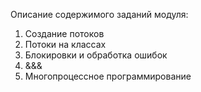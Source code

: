 Описание содержимого заданий модуля:
1. Создание потоков
2. Потоки на классах
3. Блокировки и обработка ошибок
4. &&&
5. Многопроцессное программирование
